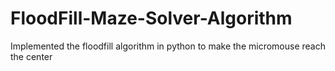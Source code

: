 # FloodFill-Maze-Solver-Algorithm
Implemented the floodfill algorithm in python to make the micromouse reach the center
